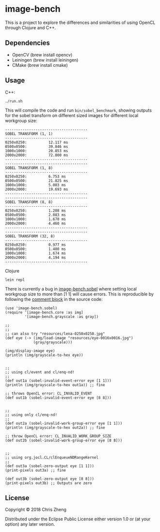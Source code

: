 # image-bench

This is a project to explore the differences and similarities of using OpenCL through Clojure and C++.

## Dependencies

- OpenCV (brew install opencv)
- Leiningen (brew install leiningen)
- CMake (brew install cmake)

## Usage

C++:
  
    ./run.sh
  
This will compile the code and run `bin/sobel_benchmark`, showing outputs for the sobel transform on different sized images for different local workgroup size:

    --------------------------------------
    SOBEL TRANSFORM (1, 1)
    --------------------------------------
    0250x0250:          12.117 ms
    0500x0500:          39.846 ms
    1000x1000:          20.853 ms
    2000x2000:          72.800 ms
    --------------------------------------
    --------------------------------------
    SOBEL TRANSFORM (1, 8)
    --------------------------------------
    0250x0250:          6.753 ms
    0500x0500:          21.825 ms
    1000x1000:          5.003 ms
    2000x2000:          19.693 ms
    --------------------------------------
    --------------------------------------
    SOBEL TRANSFORM (8, 8)
    --------------------------------------
    0250x0250:          1.208 ms
    0500x0500:          2.083 ms
    1000x1000:          1.670 ms
    2000x2000:          4.460 ms
    --------------------------------------
    --------------------------------------
    SOBEL TRANSFORM (32, 8)
    --------------------------------------
    0250x0250:          0.977 ms
    0500x0500:          1.480 ms
    1000x1000:          1.674 ms
    2000x2000:          4.194 ms
    --------------------------------------
    
  
Clojure

    lein repl

There is currently a bug in [image-bench.sobel](https://github.com/zcaudate-me/image-bench) where setting local workgroup size to more than [1 1] will cause errors. This is reproducible by following the [comment block](https://github.com/zcaudate-me/image-bench/blob/master/source/clojure/image_bench/sobel.clj#L196-L237) in the source code:

    (use 'image-bench.sobel)
    (require '[image-bench.core :as img]
             '[image-bench.grayscale :as gray])
    
    ;;
    ;;
    ;; can also try "resources/lena-0250x0250.jpg"
    (def eye (-> (img/load-image "resources/eye-0016x0016.jpg")
                 (gray/grayscale)))
  
    (img/display-image eye)
    (println (img/grayscale-to-hex eye))


    ;;
    ;; using cl/event and cl/enq-nd!
    ;; 
    (def out1a (sobel-invalid-event-error eye [1 1])) 
    (println (img/grayscale-to-hex out1a)) ;; fine

    ;; throws OpenCL error: CL_INVALID_EVENT
    (def out1b (sobel-invalid-event-error eye [8 8]))


    ;;
    ;; using only cl/enq-nd!
    ;;   
    (def out2a (sobel-invalid-work-group-error eye [1 1]))
    (println (img/grayscale-to-hex out2a)) ;; fine

    ;; throw OpenCL error: CL_INVALID_WORK_GROUP_SIZE
    (def out2b (sobel-invalid-work-group-error eye [8 8]))
  

    ;;
    ;; using org.jocl.CL/clEnqueueNDRangeKernel
    ;;   
    (def out3a (sobel-zero-output eye [1 1]))
    (print-pixels out3a) ;; fine

    (def out3b (sobel-zero-output eye [8 8]))
    (print-pixels out3b) ;; Outputs are zero

## License

Copyright © 2018 Chris Zheng

Distributed under the Eclipse Public License either version 1.0 or (at
your option) any later version.
